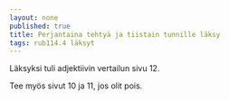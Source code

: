 ```yaml
---
layout: none
published: true
title: Perjantaina tehtyä ja tiistain tunnille läksy
tags: rub114.4 läksyt
---
```

Läksyksi tuli adjektiivin vertailun sivu 12.

Tee myös sivut 10 ja 11, jos olit pois.
